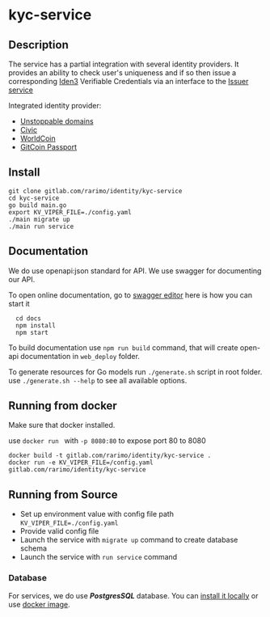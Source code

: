 # kyc-service

## Description

The service has a partial integration with several identity providers. It provides an ability to check user's uniqueness
and if so then issue a corresponding [Iden3](https://docs.iden3.io/) Verifiable Credentials via an interface to the [Issuer
service](github.com/rarimo/issuer)

Integrated identity provider:
- [Unstoppable domains](https://unstoppabledomains.com/blog/categories/web3-domains/article/introducing-login-with-unstoppable)
- [Civic](https://www.civic.com/)
- [WorldCoin](https://docs.worldcoin.org/)
- [GitCoin Passport](https://docs.passport.gitcoin.co/overview/introducing-gitcoin-passport)

## Install

  ```
  git clone gitlab.com/rarimo/identity/kyc-service
  cd kyc-service
  go build main.go
  export KV_VIPER_FILE=./config.yaml
  ./main migrate up
  ./main run service
  ```

## Documentation

We do use openapi:json standard for API. We use swagger for documenting our API.

To open online documentation, go to [swagger editor](http://localhost:8080/swagger-editor/) here is how you can start it
```
  cd docs
  npm install
  npm start
```
To build documentation use `npm run build` command,
that will create open-api documentation in `web_deploy` folder.

To generate resources for Go models run `./generate.sh` script in root folder.
use `./generate.sh --help` to see all available options.


## Running from docker 
  
Make sure that docker installed.

use `docker run ` with `-p 8080:80` to expose port 80 to 8080

  ```
  docker build -t gitlab.com/rarimo/identity/kyc-service .
  docker run -e KV_VIPER_FILE=/config.yaml gitlab.com/rarimo/identity/kyc-service
  ```

## Running from Source

* Set up environment value with config file path `KV_VIPER_FILE=./config.yaml`
* Provide valid config file
* Launch the service with `migrate up` command to create database schema
* Launch the service with `run service` command


### Database
For services, we do use ***PostgresSQL*** database. 
You can [install it locally](https://www.postgresql.org/download/) or use [docker image](https://hub.docker.com/_/postgres/).
